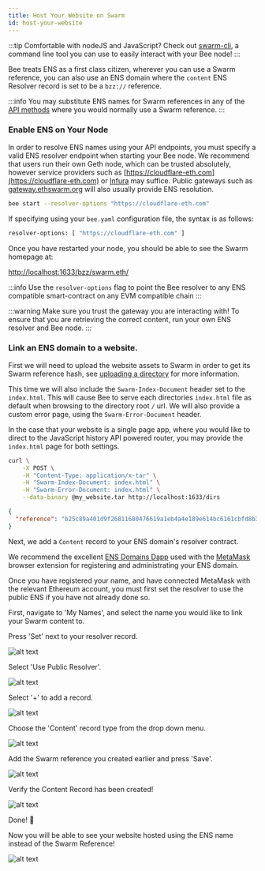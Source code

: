 ```yaml
---
title: Host Your Website on Swarm
id: host-your-website
---
```


:::tip
Comfortable with nodeJS and JavaScript? Check out [swarm-cli](/docs/bee/working-with-bee/bee-tools), a command line tool you can use to easily interact with your Bee node!
:::

Bee treats ENS as a first class citizen, wherever you can use a Swarm reference, you can also use an ENS domain where the `content` ENS Resolver record is set to be a `bzz://` reference.

:::info
You may substitute ENS names for Swarm references in any of the [API methods](/docs/api-reference/) where you would normally use a Swarm reference.
:::

### Enable ENS on Your Node

In order to resolve ENS names using your API endpoints, you must specify a valid ENS resolver endpoint when starting your Bee node. We recommend that users run their own Geth node, which can be trusted absolutely, however service providers such as [https://cloudflare-eth.com](https://cloudflare-eth.com) or [Infura](https://infura.io) may suffice. Public gateways such as [gateway.ethswarm.org](https://gateway.ethswarm.org) will also usually provide ENS resolution.

```bash
bee start --resolver-options "https://cloudflare-eth.com"
```

If specifying using your `bee.yaml` configuration file, the syntax is as follows:

```bash
resolver-options: [ "https://cloudflare-eth.com" ]
```

Once you have restarted your node, you should be able to see the Swarm homepage at:

[http://localhost:1633/bzz/swarm.eth/](http://localhost:1633/bzz/swarm.eth/)

:::info
Use the `resolver-options` flag to point the Bee resolver to any ENS compatible smart-contract on any EVM compatible chain
:::

:::warning
Make sure you trust the gateway you are interacting with! To ensure that you are retrieving the correct content, run your own ENS resolver and Bee node.
:::

### Link an ENS domain to a website.

First we will need to upload the website assets to Swarm in order to
get its Swarm reference hash, see
[uploading a directory](/docs/develop/access-the-swarm/upload-a-directory)
for more information.

This time we will also include the `Swarm-Index-Document` header set to the `index.html`. This will cause Bee to serve each directories `index.html` file as default when browsing to the directory root `/` url. We will also provide a custom error page, using the `Swarm-Error-Document` header.

In the case that your website is a single page app, where you would like to direct to the JavaScript history API powered router, you may provide the `index.html` page for both settings.

```bash
curl \
	-X POST \
	-H "Content-Type: application/x-tar" \
	-H "Swarm-Index-Document: index.html" \
	-H "Swarm-Error-Document: index.html" \
	--data-binary @my_website.tar http://localhost:1633/dirs
```

```json
{
  "reference": "b25c89a401d9f26811680476619a1eb4a4e189e614bc6161cbfd8b343214917b"
}
```

Next, we add a `Content` record to your ENS domain's resolver contract.

We recommend the excellent [ENS Domains Dapp](https://app.ens.domains/) used
with the [MetaMask](https://metamask.io/) browser extension for registering and
administrating your ENS domain.

Once you have registered your name, and have connected MetaMask with the
relevant Ethereum account, you must first set the resolver to use the public ENS
if you have not already done so.

First, navigate to 'My Names', and select the name you would like to link your Swarm content to.

Press 'Set' next to your resolver record.

![alt text](/img/ens-1.png "Press set resolver.")

Select 'Use Public Resolver'.

![alt text](/img/ens-2.png "Use Public Resolver.")

Select '+' to add a record.

![alt text](/img/ens-3.png "Press add a record.")

Choose the 'Content' record type from the drop down menu.

![alt text](/img/ens-4.png "Choose the content record type from the drop down menu.")

Add the Swarm reference you created earlier and press 'Save'.

![alt text](/img/ens-5.png "Add the Swarm reference you created earlier and press 'Save'.")

Verify the Content Record has been created!

![alt text](/img/ens-6.png "Verify the Content Record has been created.")

Done! 👏

Now you will be able to see your website hosted using the ENS name instead of the Swarm Reference!

![alt text](/img/ens-7.png "View your website using the ENS name.")

